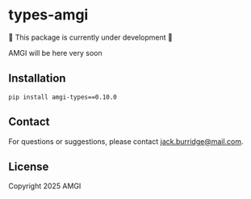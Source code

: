 # types-amgi

:construction: This package is currently under development :construction:

AMGI will be here very soon

## Installation

```
pip install amgi-types==0.10.0
```

## Contact

For questions or suggestions, please contact [jack.burridge@mail.com](mailto:jack.burridge@mail.com).

## License

Copyright 2025 AMGI
